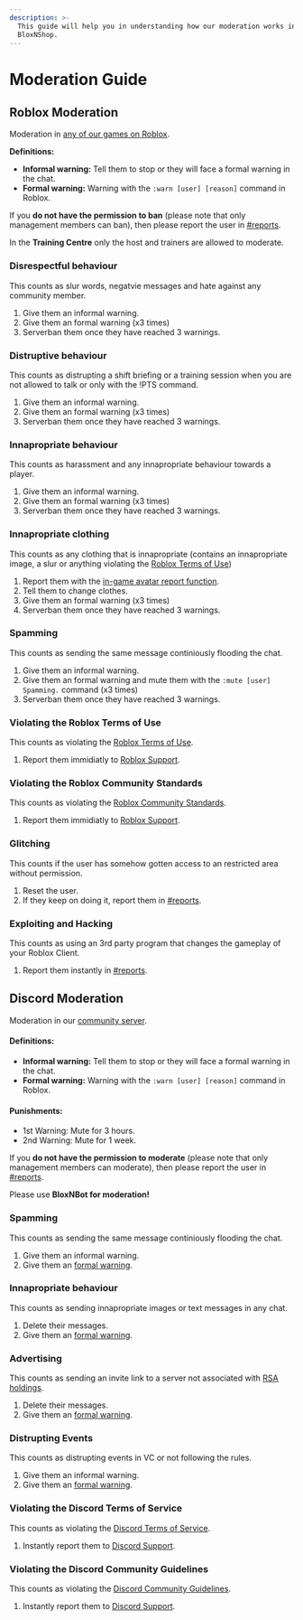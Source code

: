 ```yaml
---
description: >-
  This guide will help you in understanding how our moderation works in
  BloxNShop.
---
```


# Moderation Guide

## Roblox Moderation

Moderation in [any of our games on Roblox](https://www.roblox.com/communities/33854030/BloxNShop-Limited#!/about).

**Definitions:**

* **Informal warning:** Tell them to stop or they will face a formal warning in the chat.
* **Formal warning:** Warning with the `:warn [user] [reason]` command in Roblox.

If you **do not have the permission to ban** (please note that only management members can ban), then please report the user in [#reports](https://discord.com/channels/1188319939719856209/1211193876266622976).

In the **Training Centre** only the host and trainers are allowed to moderate.

### Disrespectful behaviour

This counts as slur words, negatvie messages and hate against any community member.

1. Give them an informal warning.
2. Give them an formal warning (x3 times)
3. Serverban them once they have reached 3 warnings.&#x20;

### Distruptive behaviour

This counts as distrupting a shift briefing or a training session when you are not allowed to talk or only with the !PTS command.

1. Give them an informal warning.
2. Give them an formal warning (x3 times)
3. Serverban them once they have reached 3 warnings.

### Innapropriate behaviour

This counts as harassment and any innapropriate behaviour towards a player.

1. Give them an informal warning.
2. Give them an formal warning (x3 times)
3. Serverban them once they have reached 3 warnings.

### Innapropriate clothing

This counts as any clothing that is innapropriate (contains an innapropriate image, a slur or anything violating the [Roblox Terms of Use](https://en.help.roblox.com/hc/en-us/articles/115004647846-Roblox-Terms-of-Use))

1. Report them with the [in-game avatar report function](https://en.help.roblox.com/hc/en-us/articles/203312410-How-to-Report-Rule-Violations).
2. Tell them to change clothes.
3. Give them an formal warning (x3 times)
4. Serverban them once they have reached 3 warnings.

### Spamming

This counts as sending the same message continiously flooding the chat.

1. Give them an informal warning.
2. Give them an formal warning and mute them with the `:mute [user] Spamming.` command (x3 times)
3. Serverban them once they have reached 3 warnings.

### Violating the Roblox Terms of Use

This counts as violating the [Roblox Terms of Use](https://en.help.roblox.com/hc/en-us/articles/115004647846-Roblox-Terms-of-Use).

1. Report them immidiatly to [Roblox Support](https://www.roblox.com/support).

### Violating the Roblox Community Standards

This counts as violating the [Roblox Community Standards](https://en.help.roblox.com/hc/en-us/articles/203313410-Roblox-Community-Standards).

1. Report them immidiatly to [Roblox Support](https://www.roblox.com/support).&#x20;

### Glitching

This counts if the user has somehow gotten access to an restricted area without permission.

1. Reset the user.
2. If they keep on doing it, report them in [#reports](https://discord.com/channels/1188319939719856209/1211193876266622976).

### Exploiting and Hacking

This counts as using an 3rd party program that changes the gameplay of your Roblox Client.

1. Report them instantly in [#reports](https://discord.com/channels/1188319939719856209/1211193876266622976).&#x20;

## Discord Moderation

Moderation in our [community server](https://discord.gg/KKPbJjyGtE).

#### Definitions:

* **Informal warning:** Tell them to stop or they will face a formal warning in the chat.
* **Formal warning:** Warning with the `:warn [user] [reason]` command in Roblox.

#### Punishments:

* 1st Warning: Mute for 3 hours.
* 2nd Warning: Mute for 1 week.

If you **do not have the permission to moderate** (please note that only management members can moderate), then please report the user in [#reports](https://discord.com/channels/1188319939719856209/1211193876266622976).

Please use **BloxNBot for moderation!**

### Spamming

This counts as sending the same message continiously flooding the chat.

1. Give them an informal warning.
2. Give them an [formal warning](moderation-guide.md#punishments).

### Innapropriate behaviour

This counts as sending innapropriate images or text messages in any chat.

1. Delete their messages.
2. Give them an [formal warning](moderation-guide.md#punishments).

### Advertising

This counts as sending an invite link to a server not associated with [RSA holdings](https://discord.gg/EzCF7RsnMD).

1. Delete their messages.
2. Give them an [formal warning](moderation-guide.md#punishments).

### Distrupting Events

This counts as distrupting events in VC or not following the rules.

1. Give them an informal warning.
2. Give them an [formal warning](moderation-guide.md#punishments).

### Violating the Discord Terms of Service

This counts as violating the [Discord Terms of Service](https://discord.com/terms).

1. Instantly report them to [Discord Support](https://support.discord.com/hc/en-us/requests/new).

### Violating the Discord Community Guidelines

This counts as violating the [Discord Community Guidelines](https://discord.com/guidelines).

1. Instantly report them to [Discord Support](https://support.discord.com/hc/en-us/requests/new).

